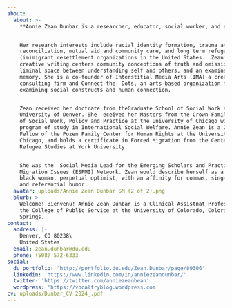 ```yaml
---
about:
  about: >-
    **Annie Zean Dunbar is a researcher, educator, social worker, and artist.**


    Her research interests include racial identity formation, trauma and
    reconciliation, mutual aid and community care, and long term refugee and
    (im)migrant resettlement organizations in the United States.  Zean’s
    creative writing centers community conceptions of truth and omission, the
    liminal space between understanding self and others, and an examination of
    memory. She is a co-founder of Interstitial Media Arts (IMA) a creative
    consulting firm and Connect-the- Dots, an arts-based organization focused on
    examining social constructs and human connection. 


    Zean received her doctrate from theGraduate School of Social Work at the
    University of Denver. She  eceived her Masters from the Crown Family School
    of Social Work, Policy and Practice at the University of Chicago with a
    program of study in International Social Welfare. Annie Zean is a 2014
    Fellow of the Pozen Family Center for Human Rights at the University of
    Chicago, and holds a certificate in Forced Migration from the Center for
    Refugee Studies at York University. 


    She was the  Social Media Lead for the Emerging Scholars and Practitioner on
    Migration Issues (ESPMI) Network. Zean would describe herself as a post-goth
    black woman, perpetual optimist, with an affinity for commas, sing-alongs,
    and referential humor.
  avatar: uploads/Annie Zean Dunbar SM (2 of 2).png
  blurb: >-
    Welcome! Bienvenu! Annie Zean Dunbar is a Clinical Assistnat Professor in
    the College of Public Service at the University of Colorado, Colorado
    Springs.
contact:
  address: |-
    Denver, CO 80238\
    United States
  email: zean.dunbar@du.edu
  phone: (508) 572-6333
social:
  du_portfolio: 'http://portfolio.du.edu/Zean.Dunbar/page/89306'
  linkedin: 'https://www.linkedin.com/in/anniezeandunbar/'
  twitter: 'https://twitter.com/anniezeanbean'
  wordpress: 'https://vocalfryblog.wordpress.com'
cv: uploads/Dunbar_CV 2024_.pdf
---
```


